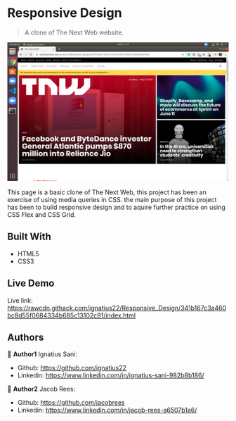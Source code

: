 # Responsive Design

> A clone of The Next Web website.

![](images/Screenshot.png)

This page is a basic clone of The Next Web, this project has been an exercise of using media queries in CSS. the main purpose of this project has been to build responsive design and to aquire further practice on using CSS Flex and CSS Grid. 

## Built With

- HTML5
- CSS3


## Live Demo

Live link: https://rawcdn.githack.com/ignatius22/Responsive_Design/341b167c3a460bc8d55f0684334b685c13102c91/index.html


## Authors

👤 **Author1**
Ignatius Sani:
- Github: https://github.com/ignatius22 
- Linkedin: https://www.linkedin.com/in/ignatius-sani-982b8b186/  

👤 **Author2**
Jacob Rees:
- Github: https://github.com/jacobrees
- Linkedin: https://www.linkedin.com/in/jacob-rees-a6507b1a6/


